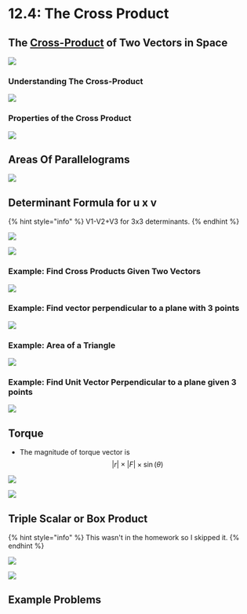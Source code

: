 # 12.4: The Cross Product

## The [Cross-Product](https://www.mathsisfun.com/algebra/vectors-cross-product.html) of Two Vectors in Space

![](../../../.gitbook/assets/image%20%28281%29.png)

### Understanding The Cross-Product

![](../../../.gitbook/assets/image%20%28269%29.png)

### Properties of the Cross Product

![](../../../.gitbook/assets/image%20%28275%29.png)

## Areas Of Parallelograms

![](../../../.gitbook/assets/image%20%28259%29.png)

## Determinant Formula for u x v

{% hint style="info" %}
V1-V2+V3 for 3x3 determinants. 
{% endhint %}

![](../../../.gitbook/assets/image%20%28262%29.png)

![](../../../.gitbook/assets/image%20%28272%29.png)

### Example: Find Cross Products Given Two Vectors

![](../../../.gitbook/assets/image%20%28255%29.png)

### Example: Find vector perpendicular to a plane with 3 points

![](../../../.gitbook/assets/image%20%28287%29.png)

### Example: Area of a Triangle

![](../../../.gitbook/assets/image%20%28289%29.png)

### Example: Find Unit Vector Perpendicular to a plane given 3 points

![](../../../.gitbook/assets/image%20%28254%29.png)

## Torque

* The magnitude of torque vector is $$|r| \times |F| \times \sin(\theta)$$ 

![](../../../.gitbook/assets/image%20%28253%29.png)

![](../../../.gitbook/assets/image%20%28293%29.png)

## Triple Scalar or Box Product

{% hint style="info" %}
This wasn't in the homework so I skipped it.
{% endhint %}

![](../../../.gitbook/assets/image%20%28261%29.png)

![](../../../.gitbook/assets/image%20%28251%29.png)

## Example Problems

